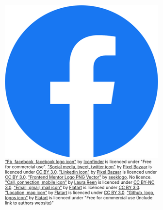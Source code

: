 ![](./src/assets/svgs/facebook-logo.svg)
["Fb, facebook, facebook logo icon"](https://www.iconfinder.com/icons/5296499/fb_facebook_facebook_logo_icon) by [Iconfinder](https://www.iconfinder.com/iconfinder) is licenced under "Free for commercial use".
["Social media, tweet, twitter icon"](https://www.iconfinder.com/icons/317720/social_media_tweet_twitter_social_icon) by [Pixel Bazaar](https://www.iconfinder.com/pixelbazaar) is licenced under [CC BY 3.0](https://creativecommons.org/licenses/by/3.0/legalcode).
["Linkedin icon"](https://www.iconfinder.com/icons/317750/linkedin_icon) by [Pixel Bazaar](https://www.iconfinder.com/pixelbazaar) is licenced under [CC BY 3.0](https://creativecommons.org/licenses/by/3.0/legalcode).
["Frontend Mentor Logo PNG Vector"](https://seeklogo.com/vector-logo/409416/frontend-mentor) by [seeklogo](https://seeklogo.com/). No licence.
["Call, connection, mobile icon"](https://www.iconfinder.com/icons/2303164/call_connection_mobile_number_phone_ring_telephone_icon) by [Laura Reen](https://www.iconfinder.com/laurareen) is licenced under [CC BY-NC 3.0](https://creativecommons.org/licenses/by-nc/3.0/legalcode).
["Email, gmail, mail icon"](https://www.iconfinder.com/icons/4202011/email_gmail_mail_logo_social_social_media_icon) by [Flatart](https://www.iconfinder.com/Flatart) is licenced under [CC BY 3.0](https://creativecommons.org/licenses/by/3.0/legalcode).
["Location, map icon"](https://www.iconfinder.com/icons/5172573/location_map_icon) by [Flatart](https://www.iconfinder.com/Flatart) is licenced under [CC BY 3.0](https://creativecommons.org/licenses/by/3.0/legalcode).
["Github, logo, logos icon"](https://www.iconfinder.com/icons/4373152/github_logo_logos_icon) by [Flatart](https://www.iconfinder.com/Flatart) is licenced under "Free for commercial use (Include link to authors website)"